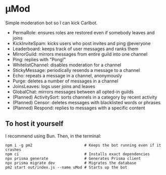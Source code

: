 # μMod

Simple moderation bot so I can kick Carlbot.

- PermaRole: ensures roles are restored even if somebody leaves and joins
- KickInviteSpam: kicks users who post invites and ping @everyone
- Leaderboard: keeps track of user messages and ranks them
- MirrorGuild: mirrors messages from entire guild into one channel
- Ping: replies with "Pong!"
- WhitelistChannel: disables moderation for a channel
- StickyMessage: periodically resends a message to a channel
- Echo: repeats a message in a channel, anonymously
- Purge: deletes a number of messages in a channel
- JoinsLeaves: logs user joins and leaves
- GlobalChat: mirrors messages between all opted-in guilds
- (Planned) ActivitySort: sorts channels in a category by recent activity
- (Planned) Censor: deletes messages with blacklisted words or phrases
- (Planned) Respond: replies to messages with a specific content

## To host it yourself

I recommend using Bun. Then, in the terminal:
```
npm i -g pm2                       # Keeps the bot running even if it crashes
npm ci                             # Installs exact dependencies
npx prisma generate                # Generates Prisma client
npx prisma migrate dev             # Migrates the database
pm2 start out/index.js --name uMod # Starts up the bot
```
